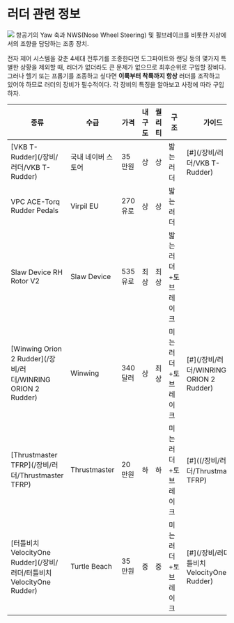 # 러더 관련 정보
![](https://www.grc.nasa.gov/www/k-12/VirtualAero/BottleRocket/airplane/Animation/airpar/Images/ayaw.gif)
항공기의 Yaw 축과 NWS(Nose Wheel Steering) 및 휠브레이크를 비롯한 지상에서의 조향을 담당하는 조종 장치.

전자 제어 시스템을 갖춘 4세대 전투기를 조종한다면 도그파이트와 랜딩 등의 몇가지 특별한 상황을 제외할 때, 러더가 없더라도 큰 문제가 없으므로 최후순위로 구입할 장비다. 그러나 헬기 또는 프롭기를 조종하고 싶다면 **이륙부터 착륙까지 항상** 러더를 조작하고 있어야 하므로 러더의 장비가 필수적이다. 각 장비의 특징을 알아보고 사정에 따라 구입하자.

| 종류 | 수급 | 가격 | 내구도 | 퀄리티 | 구조 | 가이드 |
| --- | --- | --- | ---- | ---- | --- | ---- |
| [VKB T-Rudder](/장비/러더/VKB T-Rudder) | 국내 네이버 스토어 | 35만원 | 상 | 상 | 밟는 러더 | [#](/장비/러더/VKB T-Rudder) |
| VPC ACE-Torq Rudder Pedals | Virpil EU | 270유로 | 상 | 상 | 밟는 러더 | |
| Slaw Device RH Rotor V2 | Slaw Device | 535유로 | 최상 | 최상 | 밟는 러더+토브레이크 | |
| [Winwing Orion 2 Rudder](/장비/러더/WINRING ORION 2 Rudder) | Winwing | 340달러 | 상 | 최상 | 미는 러더+토브레이크 | [#](/장비/러더/WINRING ORION 2 Rudder) |
| [Thrustmaster TFRP](/장비/러더/Thrustmaster TFRP) | Thrustmaster | 20만원 | 하 | 하 | 미는 러더+토브레이크 | [#]((/장비/러더/Thrustmaster TFRP) |
| [터틀비치 VelocityOne Rudder](/장비/러더/터틀비치 VelocityOne Rudder) | Turtle Beach | 35만원 | 중 | 중 | 미는 러더+토브레이크 | [#](/장비/러더/터틀비치 VelocityOne Rudder) |
